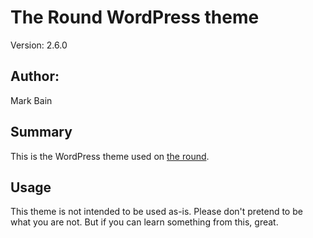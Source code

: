 # The Round WordPress theme 

Version: 2.6.0

## Author:

Mark Bain

## Summary

This is the WordPress theme used on [the round](http://the-round.com/).

## Usage

This theme is not intended to be used as-is. Please don't pretend to be what you are not. But if you can learn something from this, great.
